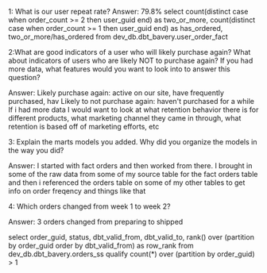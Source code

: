 1: What is our user repeat rate?
Answer: 79.8%
select
    count(distinct case when order_count >= 2 then user_guid end) as two_or_more,
    count(distinct case when order_count >= 1 then user_guid end) as has_ordered,
    two_or_more/has_ordered
from dev_db.dbt_bavery.user_order_fact

2:What are good indicators of a user who will likely purchase again? What about indicators of users who are likely NOT to purchase again? If you had more data, what features would you want to look into to answer this question?

Answer: 
Likely purchase again: active on our site, have frequently purchased, hav
Likely to not purchase again: haven't purchased for a while
If i had more data I would want to look at what retention behavior there is for different products, what marketing channel they came in through, what retention is based off of marketing efforts, etc

3: Explain the marts models you added. Why did you organize the models in the way you did?

Answer: I started with fact orders and then worked from there. I brought in some of the raw data from some of my source table for the fact orders table and then i referenced the orders table on some of my other tables to get info on order freqency and things like that

4: Which orders changed from week 1 to week 2? 

Answer: 3 orders changed from preparing to shipped

select order_guid,
    status,
    dbt_valid_from,
    dbt_valid_to,
    rank() over (partition by order_guid order by dbt_valid_from) as row_rank
from dev_db.dbt_bavery.orders_ss
qualify count(*) over (partition by order_guid) > 1